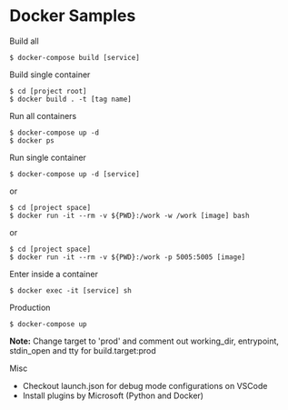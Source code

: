 # Docker Samples

Build all

```
$ docker-compose build [service]
```

Build single container

```
$ cd [project root]
$ docker build . -t [tag name]
```

Run all containers

```
$ docker-compose up -d
$ docker ps
```

Run single container

```
$ docker-compose up -d [service]
```

or 

```
$ cd [project space]
$ docker run -it --rm -v ${PWD}:/work -w /work [image] bash
```

or 

```
$ cd [project space]
$ docker run -it --rm -v ${PWD}:/work -p 5005:5005 [image]
```

Enter inside a container

```
$ docker exec -it [service] sh
```

Production

```
$ docker-compose up
```

__Note:__ Change target to 'prod' and comment out working_dir, entrypoint, stdin_open and tty for build.target:prod 

Misc

- Checkout launch.json for debug mode configurations on VSCode
- Install plugins by Microsoft (Python and Docker)
